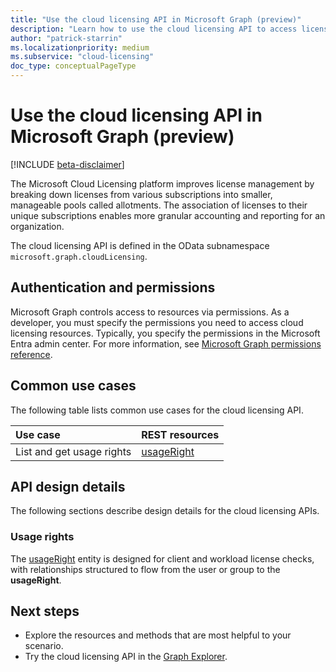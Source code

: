 ```yaml
---
title: "Use the cloud licensing API in Microsoft Graph (preview)"
description: "Learn how to use the cloud licensing API to access licenses across different subscriptions."
author: "patrick-starrin"
ms.localizationpriority: medium
ms.subservice: "cloud-licensing"
doc_type: conceptualPageType
---
```


# Use the cloud licensing API in Microsoft Graph (preview)

[!INCLUDE [beta-disclaimer](../../includes/beta-disclaimer.md)]

The Microsoft Cloud Licensing platform improves license management by breaking down licenses from various subscriptions into smaller, manageable pools called allotments. The association of licenses to their unique subscriptions enables more granular accounting and reporting for an organization.

The cloud licensing API is defined in the OData subnamespace `microsoft.graph.cloudLicensing`.

## Authentication and permissions

Microsoft Graph controls access to resources via permissions. As a developer, you must specify the permissions you need to access cloud licensing resources. Typically, you specify the permissions in the Microsoft Entra admin center. For more information, see [Microsoft Graph permissions reference](/graph/permissions-reference).

## Common use cases

The following table lists common use cases for the cloud licensing API.

| Use case                    | REST resources                                           |
| :-------------------------- | :------------------------------------------------------- |
| List and get usage rights   | [usageRight](../resources/cloudlicensing-usageright.md)  |

## API design details

The following sections describe design details for the cloud licensing APIs.

### Usage rights

The [usageRight](/graph/api/resources/cloudlicensing-usageright?view=graph-rest-beta&preserve-view=true) entity is designed for client and workload license checks, with relationships structured to flow from the user or group to the **usageRight**.

## Next steps

- Explore the resources and methods that are most helpful to your scenario.
- Try the cloud licensing API in the [Graph Explorer](https://developer.microsoft.com/graph/graph-explorer).

